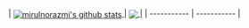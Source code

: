 <!-- ### Hi there 👋 -->

| <a href="https://github.com/mirulnorazmi">
  <img align="center" src="https://github-readme-stats.vercel.app/api?username=mirulnorazmi&show_icons=true&include_all_commits=true&title_color=ffffff&icon_color=bb2acf&text_color=daf7dc&bg_color=151515&hide_border=true" alt="mirulnorazmi's github stats" />
</a> | 
<a href="https://github.com/mirulnorazmi">
  <img align="center" src="https://github-readme-stats.vercel.app/api/top-langs/?username=mirulnorazmi&layout=compact&title_color=ffffff&icon_color=bb2acf&text_color=daf7dc&bg_color=151515&hide_border=true" />
</a> |
| ----------- | ----------- |
<!-- <img src="https://github-readme-stats.vercel.app/api?username=mirulnorazmi&&show_icons=true&title_color=ffffff&icon_color=bb2acf&text_color=daf7dc&bg_color=151515"/>
<img src="https://github-readme-stats.vercel.app/api/top-langs/?username=mirulnorazmi&layout=compact"/> -->
<!--
**mirulnorazmi/mirulnorazmi** is a ✨ _special_ ✨ repository because its `README.md` (this file) appears on your GitHub profile.

Here are some ideas to get you started:

- 🔭 I’m currently working on ...
- 🌱 I’m currently learning ...
- 👯 I’m looking to collaborate on ...
- 🤔 I’m looking for help with ...
- 💬 Ask me about ...
- 📫 How to reach me: ...
- 😄 Pronouns: ...
- ⚡ Fun fact: ...
-->
